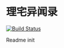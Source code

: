 # 理宅异闻录
[![Build Status](https://www.travis-ci.org/GalAster/Galaster.github.io.svg?branch=blog-raw)](https://www.travis-ci.org/GalAster/Galaster.github.io)

Readme init